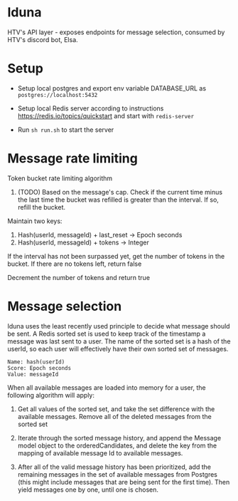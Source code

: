 # Iduna
HTV's API layer - exposes endpoints for message selection, consumed by HTV's discord bot, Elsa.

# Setup
- Setup local postgres and export env variable DATABASE_URL as `postgres://localhost:5432`

- Setup local Redis server according to instructions https://redis.io/topics/quickstart and start with `redis-server`

- Run `sh run.sh` to start the server

# Message rate limiting
Token bucket rate limiting algorithm

1. (TODO) Based on the message's cap. Check if the current time minus the last time the bucket was refilled is greater than the interval. If so, refill the bucket.

Maintain two keys:
1) Hash(userId, messageId) + last_reset -> Epoch seconds
2) Hash(userId, messageId) + tokens -> Integer

If the interval has not been surpassed yet, get the number of tokens in the bucket.
If there are no tokens left, return false

Decrement the number of tokens and return true

# Message selection

Iduna uses the least recently used principle to decide what message should be sent. A Redis sorted set is used to keep track of the timestamp a message was last sent to a user. The name of the sorted set is a hash of the userId, so each user will effectively have their own sorted set of messages.
```
Name: hash(userId)
Score: Epoch seconds
Value: messageId
```
When all available messages are loaded into memory for a user, the following algorithm will apply:

1. Get all values of the sorted set, and take the set difference with the available messages. Remove all of the deleted messages from the sorted set

2. Iterate through the sorted message history, and append the Message model object to the orderedCandidates, and delete the key from the mapping of available message Id to available messages.

3. After all of the valid message history has been prioritized, add the remaining messages in the set of available messages from Postgres (this might include messages that are being sent for the first time). Then yield messages one by one, until one is chosen.
